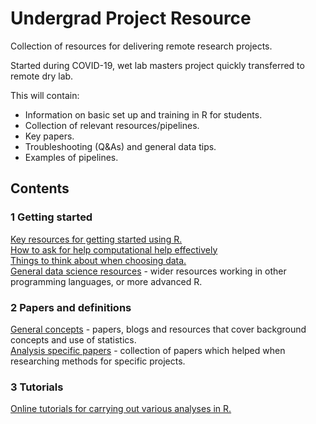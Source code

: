 # Undergrad Project Resource

Collection of resources for delivering remote research projects.

Started during COVID-19, wet lab masters project quickly transferred to remote dry lab.

This will contain:

* Information on basic set up and training in R for students.
* Collection of relevant resources/pipelines.
* Key papers.
* Troubleshooting (Q&As) and general data tips.
* Examples of pipelines.

## Contents

### 1 Getting started

[Key resources for getting started using R.](1_Getting_started/Key_R_resources.md)  
[How to ask for help computational help effectively](1_Getting_started/How_to_ask_for_help.md)  
[Things to think about when choosing data.](1_Getting_started/Finding_your_data.md)  
[General data science resources](1_Getting_started/General_data_science_resources.md) - wider resources working in other programming languages, or more advanced R.  

### 2 Papers and definitions

[General concepts](2_Papers_and_definitions/General_concepts.md) - papers, blogs and resources that cover background concepts and use of statistics.  
[Analysis specific papers](2_Papers_and_definitions/Analysis_specific_papers.md) - collection of papers which helped when researching methods for specific projects.  

### 3 Tutorials

[Online tutorials for carrying out various analyses in R.](3_Tutorials/Online_tutorials.md)  
